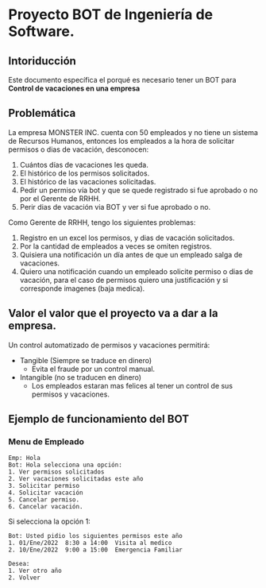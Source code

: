 # Proyecto BOT de Ingeniería de Software.

## Intoriducción

Este documento específica el porqué es necesario tener un BOT para **Control de vacaciones en una empresa**

## Problemática

La empresa MONSTER INC. cuenta con 50 empleados y no tiene un sistema de Recursos Humanos, entonces los empleados a la hora de solicitar permisos o dias de vacación, desconocen:

 1. Cuántos días de vacaciones les queda.
 2. El histórico de los permisos solicitados.
 3. El histórico de las vacaciones solicitadas.
 4. Pedir un permiso vía bot y que se quede registrado si fue aprobado o no por el Gerente de RRHH.
 5. Perir dias de vacación via BOT y ver si fue aprobado o no.

Como Gerente de RRHH, tengo los siguientes problemas:
 1. Registro en un excel los permisos, y dias de vacación solicitados.
 2. Por la cantidad de empleados a veces se omiten registros.
 3. Quisiera una notificación un día antes de que un empleado salga de vacaciones.
 4. Quiero una notificación cuando un empleado solicite permiso o dias de vacación, para el caso de permisos quiero una justificación y si corresponde imagenes (baja medica).

## Valor el valor que el proyecto va a dar a la empresa.

Un control automatizado de permisos y vacaciones permitirá:

 - Tangible (Siempre se traduce en dinero)
   - Evita el fraude por un control manual.
 - Intangible (no se traducen en dinero)
   - Los empleados estaran mas felices al tener un control de sus permisos y vacaciones.

## Ejemplo de funcionamiento del BOT

### Menu de Empleado

```
Emp: Hola
Bot: Hola selecciona una opción:
1. Ver permisos solicitados
2. Ver vacaciones solicitadas este año
3. Solicitar permiso
4. Solicitar vacación
5. Cancelar permiso.
6. Cancelar vacación.
```

Si selecciona la opción 1:

```
Bot: Usted pidio los siguientes permisos este año
1. 01/Ene/2022  8:30 a 14:00  Visita al medico
2. 10/Ene/2022  9:00 a 15:00  Emergencia Familiar

Desea:
1. Ver otro año
2. Volver
```

